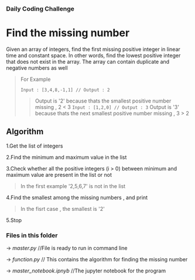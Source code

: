 ### Daily Coding Challenge

# Find the missing number

Given an array of integers, find the first missing positive integer in linear time and constant space.
In other words, find the lowest positive integer that does not exist in the array.
The array can contain duplicate and negative numbers as well


> For Example
>	
>	`Input : [3,4,8,-1,1] // Output : 2`
>	
>>	Output is '2' because thats the smallest positive number missing , 2 < 3
>	`
>	Input : [1,2,0] // Output : 3
>	`
>>	Output is '3' because thats the next smallest positive number missing , 3 > 2
>	 

## Algorithm

1.Get the list of integers

2.Find the minimum and maximum value in the list

3.Check whether all the positive integers (i > 0) between minimum and maximum value are present in the list or not

> In the first example '2,5,6,7' is not in the list 

4.Find the smallest among the missing numbers , and print

> In the fisrt case , the smallest is '2'

5.Stop

### Files in this folder

-> _master.py_ //File is ready to run in command line

-> _function.py_ // This contains the algorithm for finding the missing number

-> *master_notebook.ipnyb* //The jupyter notebook for the program
